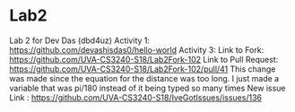 # Lab2
Lab 2 for Dev Das (dbd4uz)
Activity 1: https://github.com/devashisdas0/hello-world
Activity 3:
Link to Fork: https://github.com/UVA-CS3240-S18/Lab2Fork-102
Link to Pull Request: https://github.com/UVA-CS3240-S18/Lab2Fork-102/pull/41
This change was made since the equation for the distance was too long. I just made a variable that was pi/180 instead of it being typed so many times
New issue Link : https://github.com/UVA-CS3240-S18/IveGotIssues/issues/136
